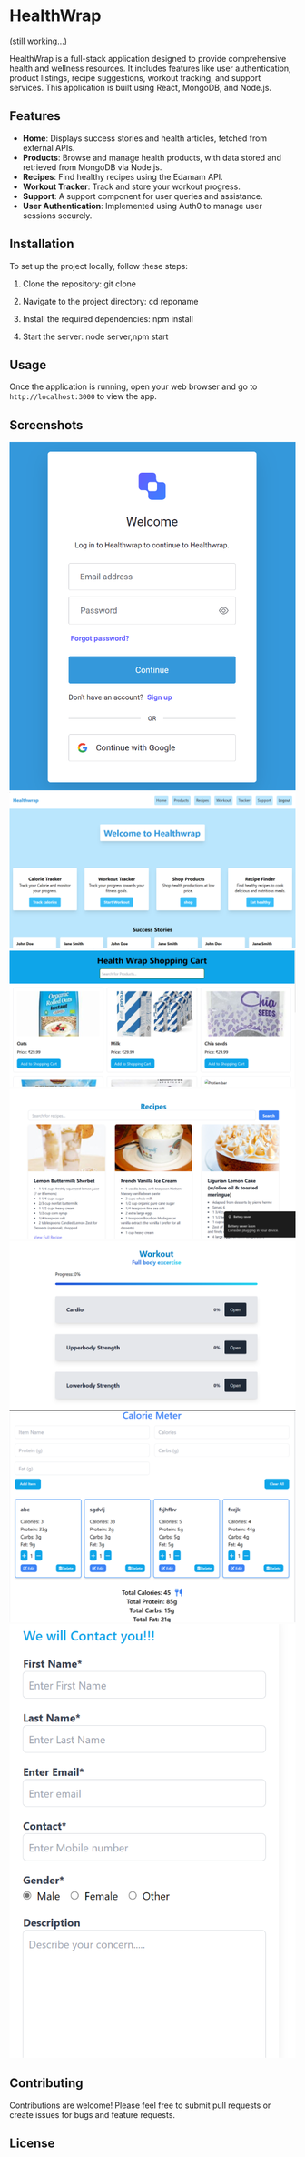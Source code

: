 # HealthWrap
(still working...)

HealthWrap is a full-stack application designed to provide comprehensive health and wellness resources. It includes features like user authentication, product listings, recipe suggestions, workout tracking, and support services. This application is built using React, MongoDB, and Node.js.

## Features

- **Home**: Displays success stories and health articles, fetched from external APIs.
- **Products**: Browse and manage health products, with data stored and retrieved from MongoDB via Node.js.
- **Recipes**: Find healthy recipes using the Edamam API.
- **Workout Tracker**: Track and store your workout progress.
- **Support**: A support component for user queries and assistance.
- **User Authentication**: Implemented using Auth0 to manage user sessions securely.

## Installation

To set up the project locally, follow these steps:

1. Clone the repository: git clone <repo>

2. Navigate to the project directory: cd reponame

3. Install the required dependencies: npm install

4. Start the server: node server,npm start

## Usage

Once the application is running, open your web browser and go to `http://localhost:3000` to view the app.

## Screenshots 
![HealthWrap Logo](login.png)
![HealthWrap Logo](home.png)
![HealthWrap Logo](product.png)
![HealthWrap Logo](desserts.png)
![HealthWrap Logo](workout.png)
![HealthWrap Logo](calorie.png)
![HealthWrap Logo](support.png)



## Contributing

Contributions are welcome! Please feel free to submit pull requests or create issues for bugs and feature requests.

## License

